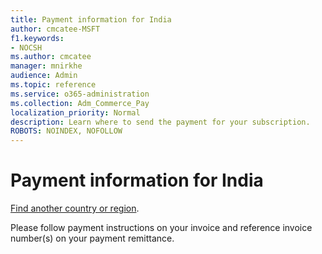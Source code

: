 ```yaml
---
title: Payment information for India
author: cmcatee-MSFT
f1.keywords:
- NOCSH
ms.author: cmcatee
manager: mnirkhe
audience: Admin
ms.topic: reference
ms.service: o365-administration
ms.collection: Adm_Commerce_Pay
localization_priority: Normal
description: Learn where to send the payment for your subscription.
ROBOTS: NOINDEX, NOFOLLOW
---                                
```


# Payment information for India

[Find another country or region](../pay-for-your-subscription.md).

Please follow payment instructions on your invoice and reference invoice number(s) on your payment remittance.  